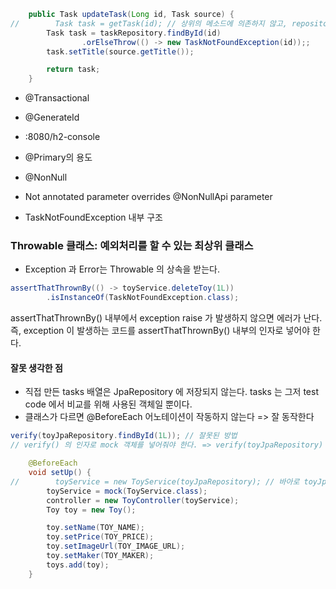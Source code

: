 ```java
    public Task updateTask(Long id, Task source) {
//        Task task = getTask(id); // 상위의 메소드에 의존하지 않고, repository에 의존하도록 바꾼다.
        Task task = taskRepository.findById(id)
                .orElseThrow(() -> new TaskNotFoundException(id));;
        task.setTitle(source.getTitle());

        return task;
    }

```


- @Transactional
- @GenerateId

- :8080/h2-console


- @Primary의 용도

- @NonNull
- Not annotated parameter overrides @NonNullApi parameter 
  
- TaskNotFoundException 내부 구조


### Throwable 클래스: 예외처리를 할 수 있는 최상위 클래스 
- Exception 과 Error는  Throwable 의 상속을 받는다.
```java
assertThatThrownBy(() -> toyService.deleteToy(1L))
        .isInstanceOf(TaskNotFoundException.class);
```
assertThatThrownBy() 내부에서 exception raise 가 발생하지 않으면 에러가 난다.
즉, exception 이 발생하는 코드를 assertThatThrownBy() 내부의 인자로 넣어야 한다.


#### 잘못 생각한 점
- 직접 만든 tasks 배열은 JpaRepository 에 저장되지 않는다. tasks 는 그저 test code 에서 비교를 위해 사용된 객체일 뿐이다. 
- 클래스가 다르면 @BeforeEach 어노테이션이 작동하지 않는다 => 잘 동작한다


```java
verify(toyJpaRepository.findById(1L)); // 잘못된 방법
// verify() 의 인자로 mock 객체를 넣어줘야 한다. => verify(toyJpaRepository)
```


```java
    @BeforeEach
    void setUp() {
//        toyService = new ToyService(toyJpaRepository); // 바아로 toyJpaRepository is null 터진다.
        toyService = mock(ToyService.class);
        controller = new ToyController(toyService);
        Toy toy = new Toy();

        toy.setName(TOY_NAME);
        toy.setPrice(TOY_PRICE);
        toy.setImageUrl(TOY_IMAGE_URL);
        toy.setMaker(TOY_MAKER);
        toys.add(toy);
    }
```